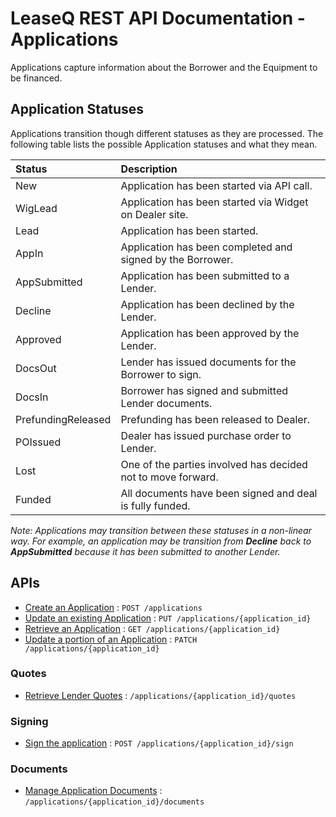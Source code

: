 # LeaseQ REST API Documentation - Applications

Applications capture information about the Borrower and the Equipment to be financed.

## Application Statuses
Applications transition though different statuses as they are processed. The following table lists the possible Application statuses and what they mean.

| Status | Description |
|:-----|:------|
|New|Application has been started via API call.|
|WigLead|Application has been started via Widget on Dealer site.|
|Lead|Application has been started.|
|AppIn|Application has been completed and signed by the Borrower.|
|AppSubmitted|Application has been submitted to a Lender.|
|Decline|Application has been declined by the Lender.|
|Approved|Application has been approved by the Lender.|
|DocsOut|Lender has issued documents for the Borrower to sign.|
|DocsIn|Borrower has signed and submitted Lender documents.|
|PrefundingReleased|Prefunding has been released to Dealer.|
|POIssued|Dealer has issued purchase order to Lender.|
|Lost|One of the parties involved has decided not to move forward.|
|Funded|All documents have been signed and deal is fully funded.|

_Note: Applications may transition between these statuses in a non-linear way. For example, an application may be transition from **Decline** back to **AppSubmitted** because it has been submitted to another Lender._

## APIs
* [Create an Application](post.md) : `POST /applications`
* [Update an existing Application](put.md) : `PUT /applications/{application_id}`
* [Retrieve an Application](get.md) : `GET /applications/{application_id}`
* [Update a portion of an Application](patch.md) : `PATCH /applications/{application_id}`

### Quotes
* [Retrieve Lender Quotes](quotes/README.md) : `/applications/{application_id}/quotes`

### Signing 
* [Sign the application](sign.md) : `POST /applications/{application_id}/sign`

### Documents
* [Manage Application Documents](documents/README.md) : `/applications/{application_id}/documents`
